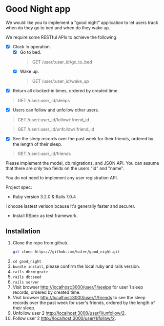 # Good Night app

We would like you to implement a "good night" application to let users track when do they go to bed and when do they wake up.

We require some RESTful APIs to achieve the following:
- [x] Clock In operation.
    - [x] Go to bed.
      > GET /user/:user_id/go_to_bed
    - [x] Wake up.
      > GET /user/:user_id/wake_up
- [x] Return all clocked-in times, ordered by created time.
> GET /user/:user_id/sleeps
- [x] Users can follow and unfollow other users.
> GET /user/:user_id/follow/:friend_id

> GET /user/:user_id/unfollow/:friend_id
- [x] See the sleep records over the past week for their friends, ordered by the length of their sleep.
> GET /user/:user_id/friends

Please implement the model, db migrations, and JSON API.
You can assume that there are only two fields on the users "id" and "name".

You do not need to implement any user registration API.

Project spec:

* Ruby version 3.2.0 & Rails 7.0.4

I choose lastest verison bcause it's generally faster and securer.

* Install RSpec as test framework.

## Installation
1. Clone the repo from github.
   ```sh
   git clone https://github.com/bater/good_night.git
   ```
2. `cd good_night`
3. `bundle install`, please confirm the local ruby and rails version.
4. `rails db:migrate`
5. `rails db:seed`
6. `rails server`
7. Visit browser [http://localhost:3000/user/1/seelps](http://localhost:3000/user/1/seelps) for user 1 sleep records, ordered by created time.
8. Visit browser [http://localhost:3000/user/1/friends](http://localhost:3000/user/1/friends) to see the sleep records over the past week for user's friends, ordered by the length of their sleep.
9. Unfollow user 2 [http://localhost:3000/user/1/unfollow/2](http://localhost:3000/user/1/unfollow/2).
10. Follow user 2 [http://localhost:3000/user/1/follow/2](http://localhost:3000/user/1/follow/2).